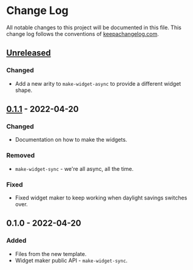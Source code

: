 # Change Log
All notable changes to this project will be documented in this file. This change log follows the conventions of [keepachangelog.com](http://keepachangelog.com/).

## [Unreleased]
### Changed
- Add a new arity to `make-widget-async` to provide a different widget shape.

## [0.1.1] - 2022-04-20
### Changed
- Documentation on how to make the widgets.

### Removed
- `make-widget-sync` - we're all async, all the time.

### Fixed
- Fixed widget maker to keep working when daylight savings switches over.

## 0.1.0 - 2022-04-20
### Added
- Files from the new template.
- Widget maker public API - `make-widget-sync`.

[Unreleased]: https://github.com/your-name/test/compare/0.1.1...HEAD
[0.1.1]: https://github.com/your-name/test/compare/0.1.0...0.1.1
